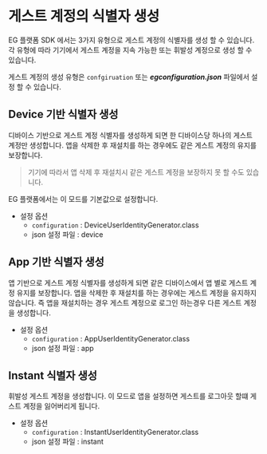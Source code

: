 # 게스트 계정의 식별자 생성

EG 플랫폼 SDK 에서는 3가지 유형으로 게스트 계정의 식별자를 생성 할 수 있습니다. 각 유형에 따라 기기에서 게스트 계정을 지속 가능한 또는 휘발성 계정으로 생성 할 수 있습니다.

게스트 계정의 생성 유형은 `confgiruation` 또는 ***egconfiguration.json*** 파일에서 설정 할 수 있습니다.

## Device 기반 식별자 생성

디바이스 기반으로 게스트 계정 식별자를 생성하게 되면 한 디바이스당 하나의 게스트 계정만 생성합니다. 앱을 삭제한 후 재설치를 하는 경우에도 같은 게스트 계정의 유지를 보장합니다.

> 기기에 따라서 앱 삭제 후 재설치시 같은 게스트 계정을 보장하지 못 할 수도 있습니다.

EG 플랫폼에서는 이 모드를 기본값으로 설정합니다.

* 설정 옵션
  * `configuration` : DeviceUserIdentityGenerator.class
  * json 설정 파일 : device

## App 기반 식별자 생성

앱 기반으로 게스트 계정 식별자를 생성하게 되면 같은 디바이스에서 앱 별로 게스트 계정 유지를 보장합니다. 앱을 삭제한 후 재설치를 하는 경우에는 게스트 계정을 유지하지 않습니다. 즉 앱을 재설치하는 경우 게스트 계정으로 로그인 하는경우 다른 게스트 계정을 생성합니다.

* 설정 옵션
  * `configuration` : AppUserIdentityGenerator.class
  * json 설정 파일 : app

## Instant 식별자 생성

휘발성 게스트 계정을 생성합니다. 이 모드로 앱을 설정하면 게스트를 로그아웃 할떄 게스트 계정을 잃어버리게 됩니다.

* 설정 옵션
  * `configuration` : InstantUserIdentityGenerator.class
  * json 설정 파일 : instant